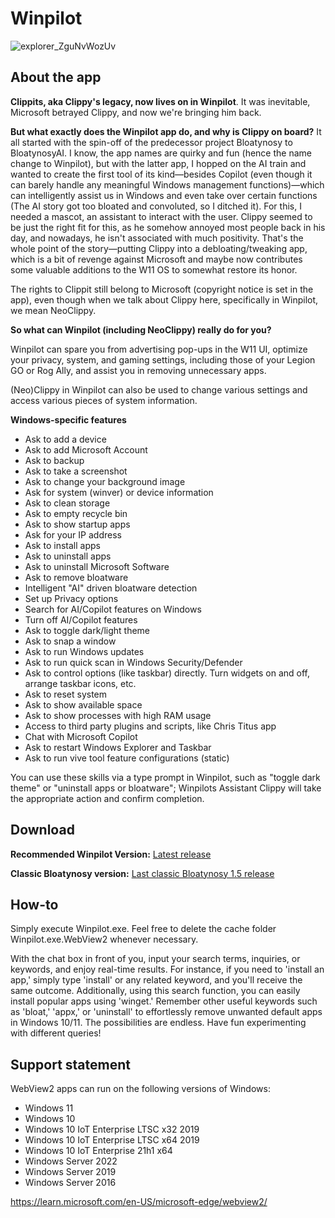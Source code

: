 # Winpilot

![explorer_ZguNvWozUv](https://github.com/builtbybel/Winpilot/assets/57478606/46e974d5-c00e-4f91-b261-4676b25e465f)

## About the app
**Clippits, aka Clippy's legacy, now lives on in Winpilot**. 
It was inevitable, Microsoft betrayed Clippy, and now we're bringing him back. 

**But what exactly does the Winpilot app do, and why is Clippy on board?** It all started with the spin-off of the predecessor project Bloatynosy to BloatynosyAI. I know, the app names are quirky and fun (hence the name change to Winpilot), but with the latter app, I hopped on the AI train and wanted to create the first tool of its kind—besides Copilot (even though it can barely handle any meaningful Windows management functions)—which can intelligently assist us in Windows and even take over certain functions (The AI story got too bloated and convoluted, so I ditched it). For this, I needed a mascot, an assistant to interact with the user. Clippy seemed to be just the right fit for this, as he somehow annoyed most people back in his day, and nowadays, he isn't associated with much positivity. That's the whole point of the story—putting Clippy into a debloating/tweaking app, which is a bit of revenge against Microsoft and maybe now contributes some valuable additions to the W11 OS to somewhat restore its honor.

The rights to Clippit still belong to Microsoft (copyright notice is set in the app), even though when we talk about Clippy here, specifically in Winpilot, we mean NeoClippy. 

**So what can Winpilot (including NeoClippy) really do for you?** 

Winpilot can spare you from advertising pop-ups in the W11 UI, optimize your privacy, system, and gaming settings, including those of your Legion GO or Rog Ally, and assist you in removing unnecessary apps.

(Neo)Clippy in Winpilot can also be used to change various settings and access various pieces of system information. 

**Windows-specific features**
- Ask to add a device
- Ask to add Microsoft Account
- Ask to backup 
- Ask to take a screenshot
- Ask to change your background image
- Ask for system (winver) or device information
- Ask to clean storage
- Ask to empty recycle bin
- Ask to show startup apps
- Ask for your IP address
- Ask to install apps
- Ask to uninstall apps
- Ask to uninstall Microsoft Software 
- Ask to remove bloatware
- Intelligent "AI" driven bloatware detection
- Set up Privacy options
- Search for AI/Copilot features on Windows
- Turn off AI/Copilot features
- Ask to toggle dark/light theme
- Ask to snap a window
- Ask to run Windows updates
- Ask to run quick scan in Windows Security/Defender
- Ask to control options (like taskbar) directly. Turn widgets on and off, arrange taskbar icons, etc.
- Ask to reset system
- Ask to show available space
- Ask to show processes with high RAM usage
- Access to third party plugins and scripts, like Chris Titus app
- Chat with Microsoft Copilot
- Ask to restart Windows Explorer and Taskbar 
- Ask to run vive tool feature configurations (static)
  
You can use these skills via a type prompt in Winpilot, such as "toggle dark theme" or "uninstall apps or bloatware"; Winpilots Assistant Clippy will take the appropriate action and confirm completion.
  
## Download
**Recommended Winpilot Version:** [Latest release](https://github.com/builtbybel/Winpilot/releases)

**Classic Bloatynosy version:** [Last classic Bloatynosy 1.5 release](https://github.com/builtbybel/Bloatynosy/releases/tag/1.5.0)

## How-to
Simply execute Winpilot.exe. Feel free to delete the cache folder Winpilot.exe.WebView2 whenever necessary.

With the chat box in front of you, input your search terms, inquiries, or keywords, and enjoy real-time results. For instance, if you need to 'install an app,' simply type 'install' or any related keyword, and you'll receive the same outcome. Additionally, using this search function, you can easily install popular apps using 'winget.' Remember other useful keywords such as 'bloat,' 'appx,' or 'uninstall' to effortlessly remove unwanted default apps in Windows 10/11. The possibilities are endless. Have fun experimenting with different queries! 


## Support statement
WebView2 apps can run on the following versions of Windows:

- Windows 11
- Windows 10
- Windows 10 IoT Enterprise LTSC x32 2019
- Windows 10 IoT Enterprise LTSC x64 2019
- Windows 10 IoT Enterprise 21h1 x64
- Windows Server 2022
- Windows Server 2019
- Windows Server 2016

https://learn.microsoft.com/en-US/microsoft-edge/webview2/

